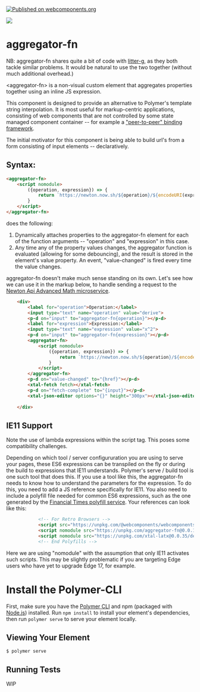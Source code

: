 [![Published on webcomponents.org](https://img.shields.io/badge/webcomponents.org-published-blue.svg)](https://www.webcomponents.org/element/aggreator-fn)

<a href="https://nodei.co/npm/aggregator-fn/"><img src="https://nodei.co/npm/aggregator-fn.png"></a>

# aggregator-fn

NB:  aggregator-fn shares quite a bit of code with [litter-g](https://www.webcomponents.org/element/litter-g), as they both tackle similar problems.  It would be natural to use the two together (without much additional overhead.)

\<aggregator-fn\> is a non-visual custom element that aggregates properties together using an inline JS expression.

This component is designed to provide an alternative to Polymer's template string interpolation.  It is most useful for markup-centric applications, consisting of web components that are not controlled by some state managed component container -- for example a ["peer-to-peer" binding framework](https://www.webcomponents.org/element/p-d.p-u).

The initial motivator for this component is being able to build url's from a form consisting of input elements -- declaratively.

## Syntax:

```html
<aggregator-fn>
    <script nomodule>
        ({operation, expression}) => {
            return `https://newton.now.sh/${operation}/${encodeURI(expression)}`
        }  
    </script>
</aggregator-fn>
```

does the following:

1)  Dynamically attaches properties to the aggregator-fn element for each of the function arguments -- "operation" and "expression" in this case.
2)  Any time any of the property values changes, the aggregator function is evaluated (allowing for some debouncing), and the result is stored in the element's value property.  An event, "value-changed" is fired every time the value changes.


aggregator-fn doesn't make much sense standing on its own.  Let's see how we can use it in the markup below, to handle sending a request to the [Newton Api Advanced Math microservice](https://newton.now.sh/).

```html
    <div>
        <label for="operation">Operation:</label>
        <input type="text" name="operation" value="derive">
        <p-d on="input" to="aggregator-fn{operation}"></p-d>
        <label for="expression">Expression:</label>
        <input type="text" name="expression" value="x^2">
        <p-d on="input" to="aggregator-fn{expression}"></p-d>
        <aggregator-fn>
            <script nomodule>
                ({operation, expression}) => {
                    return `https://newton.now.sh/${operation}/${encodeURI(expression)}`
                }  
            </script>
        </aggregator-fn>
        <p-d on="value-changed" to="{href}"></p-d>
        <xtal-fetch fetch></xtal-fetch>
        <p-d on="fetch-complete" to="{input}"></p-d>
        <xtal-json-editor options="{}" height="300px"></xtal-json-editor>
        
    </div>
```

<!--
```
<custom-element-demo>
  <template>
    <div style="height:600px">
            <label for="operation">Operation:</label>
            <input disabled type="text" name="operation" value="derive">
            <p-d on="input" to="aggregator-fn{operation}"></p-d>
            <label for="expression">Expression:</label>
            <input type="text" name="expression" value="x^2">
            <p-d disabled on="input" to="aggregator-fn{expression}"></p-d>
            <aggregator-fn disabled>
                <script nomodule>
                    ({operation, expression}) => {
                        return `https://newton.now.sh/${operation}/${encodeURI(expression)}`
                    }  
                </script>
            </aggregator-fn>
            <p-d on="value-changed" to="{href}"></p-d>
            <xtal-fetch debounce-duration="100" fetch disabled></xtal-fetch>
            <p-d on="fetch-complete" to="{input}"></p-d>
            <xtal-json-editor options="{}" height="300px"></xtal-json-editor>
            
            <script type="module" src="https://unpkg.com/aggregator-fn@0.0.7/aggregator-fn.js?module"></script>
            <script type="module" src="https://unpkg.com/xtal-fetch@0.0.47/xtal-fetch.js"></script>
            <script type="module" src="https://unpkg.com/p-d.p-u@0.0.69/p-d.p-u.js"></script>
            <script type="module" src="https://unpkg.com/xtal-json-editor@0.0.29/xtal-json-editor.js"></script>
        </div>

    </template>
</custom-element-demo>
```
-->

## IE11 Support

Note the use of lambda expressions within the script tag.  This poses some compatibility challenges.

Depending on which tool / server configururation you are using to serve your pages, these ES6 expressions can be transpiled on the fly or during the build to expressions that IE11 understands.  Polymer's serve / build tool is one such tool that does this.  If you use a tool like this, the aggregator-fn needs to know how to understand the parameters for the expression.  To do this, you need to add a JS reference specifically for IE11.  You also need to include a polyfill file needed for common ES6 expressions, such as the one generated by the [Financial Times polyfill service](https://polyfill.io/v2/docs/).  Your references can look like this:

```html
            <!-- For Retro Browsers -->
            <script src="https://unpkg.com/@webcomponents/webcomponentsjs/webcomponents-loader.js"></script>
            <script nomodule src="https://unpkg.com/aggregator-fn@0.0.1/IE11-polyfill.js"></script>
            <script nomodule src="https://unpkg.com/xtal-latx@0.0.35/destruct.IE11.js"></script>
            <!-- End Polyfills -->
```

Here we are using "nomodule" with the assumption that only IE11 activates such scripts.  This may be slightly problematic if you are targeting Edge users who have yet to upgrade Edge 17, for example.



# Install the Polymer-CLI

First, make sure you have the [Polymer CLI](https://www.npmjs.com/package/polymer-cli) and npm (packaged with [Node.js](https://nodejs.org)) installed. Run `npm install` to install your element's dependencies, then run `polymer serve` to serve your element locally.

## Viewing Your Element

```
$ polymer serve
```

## Running Tests

WIP

